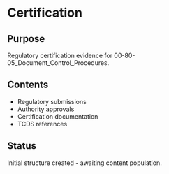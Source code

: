 # Certification

## Purpose
Regulatory certification evidence for 00-80-05_Document_Control_Procedures.

## Contents
- Regulatory submissions
- Authority approvals
- Certification documentation
- TCDS references

## Status
Initial structure created - awaiting content population.
